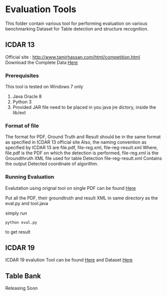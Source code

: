 # Evaluation Tools

This folder contain various tool for performing evaluation on various benchmarking Dataset for Table detection and structure
recognition.

## ICDAR 13

Official site : http://www.tamirhassan.com/html/competition.html <br>
Download the Complete Data [Here](http://www.tamirhassan.com/html/files/icdar2013-competition-dataset-with-gt.zip)

### Prerequisites

This tool is tested on Windows 7 only
1. Java Oracle 8
2. Python 3
3. Provided JAR file need to be placed in you java jre dictory, inside the lib/ext

### Format of file 

The format for PDF, Ground Truth and Result should be in the same format as specified in ICDAR 13 official site
Also, the naming convention as specified by ICDAR 13 are
file.pdf, file-reg.xml, file-reg-result.xml 
Where, file.pdf is the PDF on which the detection is performed, 
file-reg.xml is the Groundthruth XML file used for table Detection
file-reg-result.xml Contains the output Detected coordinate of algorithm.


### Running Evaluation

Evalutation using orignal tool on single PDF can be found [Here](https://github.com/tamirhassan/dataset-tools)

Put all the PDF, their groundtruth and result XML in same directory as 
the eval.py and tool.java

simply run
```
python eval.py
```
to get result 


## ICDAR 19

ICDAR 19 evalution Tool can be found [Here](https://github.com/cndplab-founder/ICDAR2019_cTDaR)
and Dataset [Here](https://github.com/cndplab-founder/ICDAR2019_cTDaR)

## Table Bank

Releasing Soon

